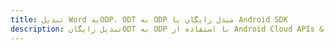 ---title: تبدیل Word بهODP، ODT به ODP مبدل رایگان یا Android SDKdescription: تبدیل رایگانODT به ODP با استفاده از Android Cloud APIs & SDK. همچنین اسناد Microsoft Word و OpenOffice را در Cloud ایجاد، ویرایش و رندر کنید.---